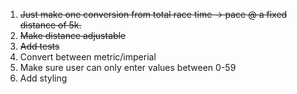 1. ~~Just make one conversion from total race time -> pace @ a fixed distance of 5k.~~
2. ~~Make distance adjustable~~
3. ~~Add tests~~
3. Convert between metric/imperial
3. Make sure user can only enter values between 0-59
4. Add styling
